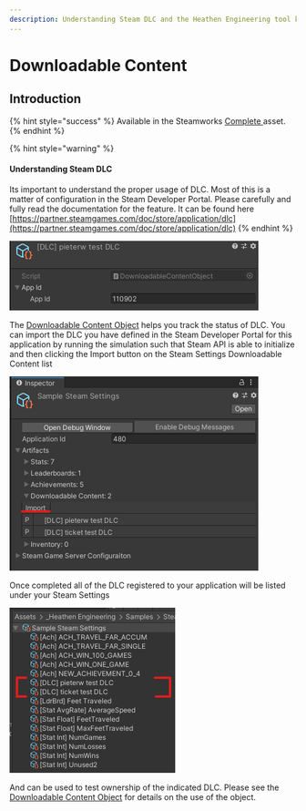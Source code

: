 ```yaml
---
description: Understanding Steam DLC and the Heathen Engineering tool kit
---
```


# Downloadable Content

## Introduction

{% hint style="success" %}
Available in the Steamworks [Complete ](https://assetstore.unity.com/packages/tools/utilities/ux-v2-complete-201905)asset.
{% endhint %}

{% hint style="warning" %}
#### Understanding Steam DLC

Its important to understand the proper usage of DLC. Most of this is a matter of configuration in the Steam Developer Portal. Please carefully and fully read the documentation for the feature. It can be found here [https://partner.steamgames.com/doc/store/application/dlc](https://partner.steamgames.com/doc/store/application/dlc)
{% endhint %}

![](<../../../.gitbook/assets/image (183) (1).png>)

The [Downloadable Content Object](../objects/downloadable-content.md) helps you track the status of DLC. You can import the DLC you have defined in the Steam Developer Portal for this application by running the simulation such that Steam API is able to initialize and then clicking the Import button on the Steam Settings Downloadable Content list

![](<../../../.gitbook/assets/image (157) (1).png>)

Once completed all of the DLC registered to your application will be listed under your Steam Settings

![](<../../../.gitbook/assets/image (178) (1).png>)

And can be used to test ownership of the indicated DLC. Please see the [Downloadable Content Object](../objects/downloadable-content.md) for details on the use of the object.
